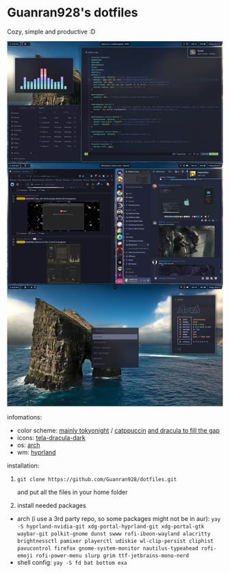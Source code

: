# Guanran928's dotfiles
Cozy, simple and productive :D

![Screenshot, 06/09/2023](/assets/screenshot.jpg)

infomations:
- color scheme: [mainly tokyonight](https://github.com/folke/tokyonight.nvim) / [catppuccin](https://github.com/catppuccin/catppuccin) [and dracula to fill the gap](https://draculatheme.com/)
- icons: [tela-dracula-dark](https://github.com/vinceliuice/Tela-icon-theme)
- os: [arch](https://archlinux.org/)
- wm: [hyprland](https://hyprland.org/)

installation:
1. `git clone https://github.com/Guanran928/dotfiles.git`

    and put all the files in your home folder
2. install needed packages
- arch (i use a 3rd party repo, so some packages might not be in aur):
`yay -S hyprland-nvidia-git xdg-portal-hyprland-git xdg-portal-gtk waybar-git polkit-gnome dunst swww rofi-iboon-wayland alacritty brightnessctl pamixer playerctl udiskie wl-clip-persist cliphist pavucontrol firefox gnome-system-monitor nautilus-typeahead rofi-emoji rofi-power-menu slurp grim ttf-jetbrains-mono-nerd`
- shell config:
`yay -S fd bat bottom exa`
